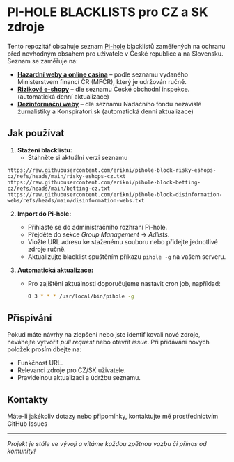 # PI-HOLE BLACKLISTS pro CZ a SK zdroje

Tento repozitář obsahuje seznam [Pi-hole](https://pi-hole.net/) blacklistů zaměřených na ochranu před nevhodným obsahem pro uživatele v České republice a na Slovensku. Seznam se zaměřuje na:

- **[Hazardní weby a online casina](https://github.com/erikni/pihole-block-betting-cz/)** – podle seznamu vydaného Ministerstvem financí ČR (MFČR), který je udržován ručně.
- **[Rizikové e-shopy](https://www.github.com/erikni/pihole-block-risky-eshops-cz/)** – dle seznamu České obchodní inspekce. (automatická denní aktualizace)
- **[Dezinformační weby](https://www.github.com/erikni/pihole-block-disinformation-webs/)** – dle seznamu Nadačního fondu nezávislé žurnalistiky a Konspiratori.sk (automatická denní aktualizace)

## Jak používat

1. **Stažení blacklistu:**
   - Stáhněte si aktuální verzi seznamu
```
https://raw.githubusercontent.com/erikni/pihole-block-risky-eshops-cz/refs/heads/main/risky-eshops-cz.txt
https://raw.githubusercontent.com/erikni/pihole-block-betting-cz/refs/heads/main/betting-cz.txt
https://raw.githubusercontent.com/erikni/pihole-block-disinformation-webs/refs/heads/main/disinformation-webs.txt
```

2. **Import do Pi-hole:**
   - Přihlaste se do administračního rozhraní Pi-hole.
   - Přejděte do sekce *Group Management* → *Adlists*.
   - Vložte URL adresu ke staženému souboru nebo přidejte jednotlivé zdroje ručně.
   - Aktualizujte blacklist spuštěním příkazu `pihole -g` na vašem serveru.

3. **Automatická aktualizace:**
   - Pro zajištění aktuálnosti doporučujeme nastavit cron job, například:
     ```bash
     0 3 * * * /usr/local/bin/pihole -g
     ```

## Přispívání

Pokud máte návrhy na zlepšení nebo jste identifikovali nové zdroje, neváhejte vytvořit *pull request* nebo otevřít *issue*. Při přidávání nových položek prosím dbejte na:

- Funkčnost URL.
- Relevanci zdroje pro CZ/SK uživatele.
- Pravidelnou aktualizaci a údržbu seznamu.

## Kontakty

Máte-li jakékoliv dotazy nebo připomínky, kontaktujte mě prostřednictvím GitHub Issues

---

*Projekt je stále ve vývoji a vítáme každou zpětnou vazbu či přínos od komunity!*
